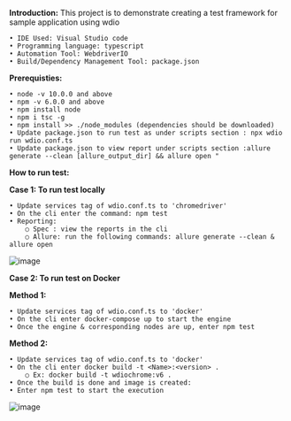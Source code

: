 **Introduction:**
This project is to demonstrate creating a test framework for sample application using wdio

	• IDE Used: Visual Studio code
	• Programming language: typescript
	• Automation Tool: WebdriverIO
	• Build/Dependency Management Tool: package.json

**Prerequisties:**

	• node -v 10.0.0 and above
	• npm -v 6.0.0 and above
	• npm install node
	• npm i tsc -g
	• npm install >> ./node_modules (dependencies should be downloaded)
	• Update package.json to run test as under scripts section : npx wdio run wdio.conf.ts
	• Update package.json to view report under scripts section :allure generate --clean [allure_output_dir] && allure open "


**How to run test:**

**Case 1: To run test locally**

	• Update services tag of wdio.conf.ts to 'chromedriver'
	• On the cli enter the command: npm test
	• Reporting:
		○ Spec : view the reports in the cli
		○ Allure: run the following commands: allure generate --clean & allure open


![image](https://user-images.githubusercontent.com/83858835/118402906-96b2b100-b689-11eb-9136-43d48c30edb4.png)

		
**Case 2: To run test on Docker**

**Method 1:**

	• Update services tag of wdio.conf.ts to 'docker'
	• On the cli enter docker-compose up to start the engine
	• Once the engine & corresponding nodes are up, enter npm test
	
**Method 2:**

	• Update services tag of wdio.conf.ts to 'docker'
	• On the cli enter docker build -t <Name>:<version> .
		○ Ex: docker build -t wdiochrome:v6 .
	• Once the build is done and image is created:
	• Enter npm test to start the execution
	
![image](https://user-images.githubusercontent.com/83858835/118402917-a205dc80-b689-11eb-8495-0667d5ce2d9b.png)

